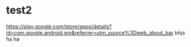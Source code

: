 # test2
https://play.google.com/store/apps/details?id=com.google.android.gm&referrer=utm_source%3Dweb_about_bar
bhjs
ha ha
